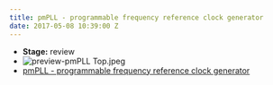 ```yaml
---
title: pmPLL - programmable frequency reference clock generator
date: 2017-05-08 10:39:00 Z
---
```


* **Stage:** review
* ![preview-pmPLL Top.jpeg](/uploads/pmPLL/preview-pmPLL%20Top.jpeg)
* [pmPLL - programmable frequency reference clock generator](/originals/pmpll/)